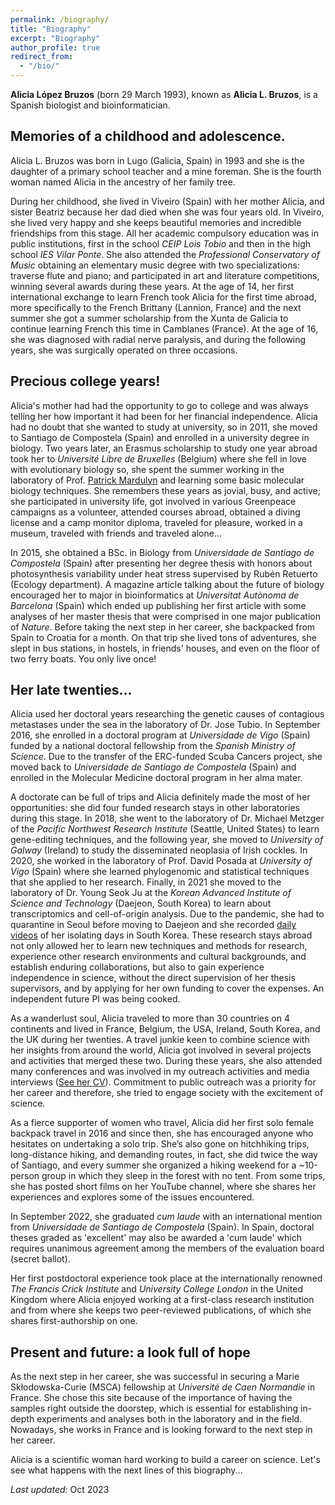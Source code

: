 ```yaml
---
permalink: /biography/
title: "Biography"
excerpt: "Biography"
author_profile: true
redirect_from: 
  - "/bio/"
---
```


**Alicia López Bruzos** (born 29 March 1993), known as **Alicia L. Bruzos**, is a Spanish biologist and bioinformatician. 

## Memories of a childhood and adolescence.
Alicia L. Bruzos was born in Lugo (Galicia, Spain) in 1993 and she is the daughter of a primary school teacher and a mine foreman. She is the fourth woman named Alicia in the ancestry of her family tree.

During her childhood, she lived in Viveiro (Spain) with her mother Alicia, and sister Beatriz because her dad died when she was four years old. In Viveiro, she lived very happy and she keeps beautiful memories and incredible friendships from this stage. All her academic compulsory education was in public institutions, first in the school _CEIP Lois Tobio_ and then in the high school _IES Vilar Ponte_. She also attended the _Professional Conservatory of Music_ obtaining an elementary music degree with two specializations: traverse flute and piano; and participated in art and literature competitions, winning several awards during these years. At the age of 14, her first international exchange to learn French took Alicia for the first time abroad, more specifically to the French Brittany (Lannion, France) and the next summer she got a summer scholarship from the Xunta de Galicia to continue learning French this time in Camblanes (France). At the age of 16, she was diagnosed with radial nerve paralysis, and during the following years, she was surgically operated on three occasions.  

## Precious college years!
Alicia's mother had had the opportunity to go to college and was always telling her how important it had been for her financial independence. Alicia had no doubt that she wanted to study at university, so in 2011, she moved to Santiago de Compostela (Spain) and enrolled in a university degree in biology. Two years later, an Erasmus scholarship to study one year abroad took her to _Université Libre de Bruxelles_ (Belgium) where she fell in love with evolutionary biology so, she spent the summer working in the laboratory of Prof. [Patrick Mardulyn](https://ebe.ulb.ac.be/ebe/Mardulyn.html) and learning some basic molecular biology techniques. She remembers these years as jovial, busy, and active; she participated in university life, got involved in various Greenpeace campaigns as a volunteer, attended courses abroad, obtained a diving license and a camp monitor diploma, traveled for pleasure, worked in a museum, traveled with friends and traveled alone...  

In 2015, she obtained a BSc. in Biology from _Universidade de Santiago de Compostela_ (Spain) after presenting her degree thesis with honors about photosynthesis variability under heat stress supervised by Rubén Retuerto (Ecology department). A magazine article talking about the future of biology encouraged her to major in bioinformatics at _Universitat Autònoma de Barcelona_ (Spain) which ended up publishing her first article with some analyses of her master thesis that were comprised in one major publication of _Nature_. Before taking the next step in her career, she backpacked from Spain to Croatia for a month. On that trip she lived tons of adventures, she slept in bus stations, in hostels, in friends' houses, and even on the floor of two ferry boats. You only live once!  

## Her late twenties...
Alicia used her doctoral years researching the genetic causes of contagious metastases under the sea in the laboratory of Dr. Jose Tubio. In September 2016, she enrolled in a doctoral program at _Universidade de Vigo_ (Spain) funded by a national doctoral fellowship from the _Spanish Ministry of Science_. Due to the transfer of the ERC-funded Scuba Cancers project, she moved back to _Universidade de Santiago de Compostela_ (Spain) and enrolled in the Molecular Medicine doctoral program in her alma mater.

A doctorate can be full of trips and Alicia definitely made the most of her opportunities: she did four funded research stays in other laboratories during this stage. In 2018, she went to the laboratory of Dr. Michael Metzger of the _Pacific Northwest Research Institute_ (Seattle, United States) to learn gene-editing techniques, and the following year, she moved to _University of Galway_ (Ireland) to study the disseminated neoplasia of Irish cockles. In 2020, she worked in the laboratory of Prof. David Posada at _University of Vigo_ (Spain) where she learned phylogenomic and statistical techniques that she applied to her research. Finally, in 2021 she moved to the laboratory of Dr. Young Seok Ju at the _Korean Advanced Institute of Science and Technology_ (Daejeon, South Korea) to learn about transcriptomics and cell-of-origin analysis. Due to the pandemic, she had to quarantine in Seoul before moving to Daejeon and she recorded [daily videos](https://www.youtube.com/playlist?list=PLoM6RxNCUIv_u1Mf1uUQFyRBef6ZgLHnF) of her isolating days in South Korea. These research stays abroad not only allowed her to learn new techniques and methods for research, experience other research environments and cultural backgrounds, and establish enduring collaborations, but also to gain experience independence in science, without the direct supervision of her thesis supervisors, and by applying for her own funding to cover the expenses. An independent future PI was being cooked. 

As a wanderlust soul, Alicia traveled to more than 30 countries on 4 continents and lived in France, Belgium, the USA, Ireland, South Korea, and the UK during her twenties. A travel junkie keen to combine science with her insights from around the world, Alicia got involved in several projects and activities that merged these two. During these years, she also attended many conferences and was involved in my outreach activities and media interviews ([See her CV](https://albruzos.github.io/cv/)). Commitment to public outreach was a priority for her career and therefore, she tried to engage society with the excitement of science. 

As a fierce supporter of women who travel, Alicia did her first solo female backpack travel in 2016 and since then, she has encouraged anyone who hesitates on undertaking a solo trip. She’s also gone on hitchhiking trips, long-distance hiking, and demanding routes, in fact, she did twice the way of Santiago, and every summer she organized a hiking weekend for a ~10-person group in which they sleep in the forest with no tent. From some trips, she has posted short films on her YouTube channel, where she shares her experiences and explores some of the issues encountered.

In September 2022, she graduated _cum laude_ with an international mention from _Universidade de Santiago de Compostela_ (Spain). In Spain, doctoral theses graded as 'excellent' may also be awarded a 'cum laude' which requires unanimous agreement among the members of the evaluation board (secret ballot). 

Her first postdoctoral experience took place at the internationally renowned _The Francis Crick Institute_ and _University College London_ in the United Kingdom where Alicia enjoyed working at a first-class research institution and from where she keeps two peer-reviewed publications, of which she shares first-authorship on one.


## Present and future: a look full of hope

As the next step in her career, she was successful in securing a Marie Skłodowska-Curie (MSCA) fellowship at _Université de Caen Normandie_ in France. She chose this site because of the importance of having the samples right outside the doorstep, which is essential for establishing in-depth experiments and analyses both in the laboratory and in the field. Nowadays, she works in France and is looking forward to the next step in her career.

Alicia is a scientific woman hard working to build a career on science. Let's see what happens with the next lines of this biography...



_Last updated:_ Oct 2023
